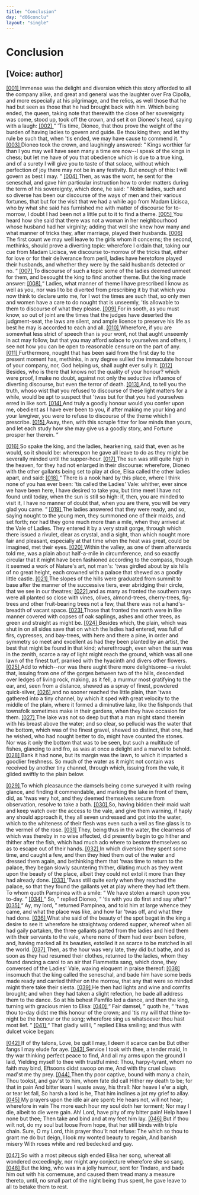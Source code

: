 ```yaml
---
title: "Conclusion"
day: "d06conclu"
layout: "single"
---
```

<div id="d06conclu" type="conclusion" who="author">
 <h1>
  Conclusion
 </h1>
 <p>
  <h2>
   [Voice: author]
  </h2>
 </p>
 <p>
  <a href="{{ site.baseurl }}itDecameron/d06conclu#p06970001" id="p06970001">
   [001]
  </a>
  Immense was the delight and
diversion which this story afforded
 to all the company alike, and great
and general was the laughter over
 Fra Cipolla, and more especially at his
pilgrimage, and the relics, as
 well those that he had but seen as those
that he had brought back
 with him. Which being ended, the queen, taking
note that therewith
 the close of her sovereignty was come, stood up, took
off the
 crown, and set it on Dioneo's head, saying with a laugh:
  <a href="{{ site.baseurl }}itDecameron/d06conclu#p06970002" id="p06970002">
   [002]
  </a>
  <q direct="unspecified">
   'Tis
time, Dioneo, that thou prove the weight of the burden of having
 ladies to
govern and guide. Be thou king then; and let thy rule
 be such that, when
'tis ended, we may have cause to commend it.
  </q>
  <a href="{{ site.baseurl }}itDecameron/d06conclu#p06970003" id="p06970003">
   [003]
  </a>
  Dioneo took the crown,
and laughingly answered:
  <q direct="unspecified">
   Kings worthier
 far than I you may well have
seen many a time ere now--I speak
 of the kings in chess; but let me have
of you that obedience which
 is due to a true king, and of a surety I will
give you to taste of that
 solace, without which perfection of joy there
may not be in any
 festivity. But enough of this: I will govern as best I
may.
  </q>
  <a href="{{ site.baseurl }}itDecameron/d06conclu#p06970004" id="p06970004">
   [004]
  </a>
  Then,
 as was the wont, he sent for the seneschal, and gave him
particular
 instruction how to order matters during the term of his
sovereignty,
 which done, he said:
  <q direct="unspecified">
   Noble ladies, such and so diverse has
been
 our discourse of the ways of men and their various fortunes, that
but for the visit that we had a while ago from Madam Licisca, who
 by what
she said has furnished me with matter of discourse for
 to-morrow, I doubt
I had been not a little put to it to find a theme.
   <a href="{{ site.baseurl }}itDecameron/d06conclu#p06970005" id="p06970005">
    [005]
   </a>
   You heard how she said
that there was not a woman in her neighbourhood
 whose husband had her
virginity; adding that well she knew
   how many and what manner
of tricks they, after marriage, played
 their husbands.
   <a href="{{ site.baseurl }}itDecameron/d06conclu#p06970006" id="p06970006">
    [006]
   </a>
   The first count we
may well leave to the girls
 whom it concerns; the second, methinks, should
prove a diverting
 topic: wherefore I ordain that, taking our cue from
Madam Licisca,
 we discourse to-morrow of the tricks that, either for love
or for their
 deliverance from peril, ladies have heretofore played their
husbands,
 and whether they were by the said husbands detected or no.
  </q>
  <a href="{{ site.baseurl }}itDecameron/d06conclu#p06970007" id="p06970007">
   [007]
  </a>
  To
 discourse of such a topic some of the ladies deemed unmeet for them,
and besought the king to find another theme. But the king made
 answer:
  <a href="{{ site.baseurl }}itDecameron/d06conclu#p06970008" id="p06970008">
   [008]
  </a>
  <q direct="unspecified">
   Ladies, what manner of theme I have prescribed I know
 as well as you,
nor was I to be diverted from prescribing it by that
 which you now think
to declare unto me, for I wot the times are
 such that, so only men and
women have a care to do nought that is
 unseemly, 'tis allowable to them to
discourse of what they please.
   <a href="{{ site.baseurl }}itDecameron/d06conclu#p06970009" id="p06970009">
    [009]
   </a>
   For in sooth, as you must know, so out of
joint are the times that
 the judges have deserted the judgment-seat, the
laws are silent, and
 ample licence to preserve his life as best he may is
accorded to each
 and all.
   <a href="{{ site.baseurl }}itDecameron/d06conclu#p06970010" id="p06970010">
    [010]
   </a>
   Wherefore, if you are somewhat less strict of
speech than is
 your wont, not that aught unseemly in act may follow, but
that you
 may afford solace to yourselves and others, I see not how you can
be
 open to reasonable censure on the part of any.
   <a href="{{ site.baseurl }}itDecameron/d06conclu#p06970011" id="p06970011">
    [011]
   </a>
   Furthermore, nought
that has been said from the first day to the present moment has,
 methinks,
in any degree sullied the immaculate honour of your
 company, nor, God
helping us, shall aught ever sully it.
   <a href="{{ site.baseurl }}itDecameron/d06conclu#p06970012" id="p06970012">
    [012]
   </a>
   Besides,
 who is there that knows
not the quality of your honour? which
 were proof, I make no doubt, against
not only the seductive influence
 of diverting discourse, but even the
terror of death.
   <a href="{{ site.baseurl }}itDecameron/d06conclu#p06970013" id="p06970013">
    [013]
   </a>
   And,
 to tell you the truth, whoso wist that you refused
to discourse of
 these light matters for a while, would be apt to suspect
that 'twas
 but for that you had yourselves erred in like sort.
   <a href="{{ site.baseurl }}itDecameron/d06conclu#p06970014" id="p06970014">
    [014]
   </a>
   And truly
a
 goodly honour would you confer upon me, obedient as I have ever
 been to
you, if after making me your king and your lawgiver, you
 were to refuse to
discourse of the theme which I prescribe.
   <a href="{{ site.baseurl }}itDecameron/d06conclu#p06970015" id="p06970015">
    [015]
   </a>
   Away,
 then, with this scruple
fitter for low minds than yours, and let each
 study how she may give us a
goodly story, and Fortune prosper her
 therein.
  </q>
 </p>
 <p>
  <a href="{{ site.baseurl }}itDecameron/d06conclu#p06970016" id="p06970016">
   [016]
  </a>
  So spake the
king, and the ladies, hearkening, said that, even as
 he would, so it
should be: whereupon he gave all leave to do as they
  might be
severally minded until the supper-hour.
  <a href="{{ site.baseurl }}itDecameron/d06conclu#p06970017" id="p06970017">
   [017]
  </a>
  The sun was still
 quite high in
the heaven, for they had not enlarged in their discourse:
 wherefore,
Dioneo with the other gallants being set to play
 at dice, Elisa called the
other ladies apart, and said:
  <a href="{{ site.baseurl }}itDecameron/d06conclu#p06970018" id="p06970018">
   [018]
  </a>
  <q direct="unspecified">
   There is a
 nook hard by this place, where
I think none of you has ever been:
 'tis called the Ladies' Vale: whither,
ever since we have been here,
 I have desired to take you, but time meet I
have not found until today,
 when the sun is still so high: if, then, you
are minded to visit
 it, I have no manner of doubt that, when you are
there, you will be
 very glad you came.
  </q>
  <a href="{{ site.baseurl }}itDecameron/d06conclu#p06970019" id="p06970019">
   [019]
  </a>
  The ladies answered that they
were ready,
 and so, saying nought to the young men, they summoned one of
their maids, and set forth; nor had they gone much more than a
 mile, when
they arrived at the Vale of Ladies. They entered it by
 a very strait
gorge, through which there issued a rivulet, clear as
 crystal, and a
sight, than which nought more fair and pleasant,
 especially at that time
when the heat was great, could be imagined,
 met their eyes.
  <a href="{{ site.baseurl }}itDecameron/d06conclu#p06970020" id="p06970020">
   [020]
  </a>
  Within the
valley, as one of them afterwards told
 me, was a plain about half-a-mile
in circumference, and so exactly
 circular that it might have been
fashioned according to the compass,
 though it seemed a work of Nature's
art, not man's: 'twas girdled
 about by six hills of no great height, each
crowned with a palace
 that shewed as a goodly little castle.
  <a href="{{ site.baseurl }}itDecameron/d06conclu#p06970021" id="p06970021">
   [021]
  </a>
  The slopes of
the hills were
 graduated from summit to base after the manner of the
successive
 tiers, ever abridging their circle, that we see in our
theatres;
  <a href="{{ site.baseurl }}itDecameron/d06conclu#p06970022" id="p06970022">
   [022]
  </a>
  and as
 many as fronted the southern rays were all planted so
close with
 vines, olives, almond-trees, cherry-trees, fig-trees and other
fruit-bearing
 trees not a few, that there was not a hand's-breadth of
vacant space.
  <a href="{{ site.baseurl }}itDecameron/d06conclu#p06970023" id="p06970023">
   [023]
  </a>
  Those that fronted the north were in like manner
 covered
with copses of oak saplings, ashes and other trees, as green
 and straight
as might be.
  <a href="{{ site.baseurl }}itDecameron/d06conclu#p06970024" id="p06970024">
   [024]
  </a>
  Besides which, the plain, which was shut
 in on all sides save
that on which the ladies had entered, was full of
 firs, cypresses, and
bay-trees, with here and there a pine, in order
 and symmetry so meet and
excellent as had they been planted by an
 artist, the best that might be
found in that kind; wherethrough,
 even when the sun was in the zenith,
scarce a ray of light might
 reach the ground, which was all one lawn of
the finest turf, pranked
 with the hyacinth and divers other flowers.
  <a href="{{ site.baseurl }}itDecameron/d06conclu#p06970025" id="p06970025">
   [025]
  </a>
  Add
to which--nor was
 there aught there more delightsome--a rivulet that,
issuing from one
  of the gorges between two of the hills,
descended over ledges of
 living rock, making, as it fell, a murmur most
gratifying to the ear,
 and, seen from a distance, shewed as a spray of
finest, powdered
 quick-silver,
  <a href="{{ site.baseurl }}itDecameron/d06conclu#p06970026" id="p06970026">
   [026]
  </a>
  and no sooner reached the little plain,
than 'twas
 gathered into a tiny channel, by which it sped with great
velocity
 to the middle of the plain, where it formed a diminutive lake,
like
 the fishponds that townsfolk sometimes make in their gardens, when
they have occasion for them.
  <a href="{{ site.baseurl }}itDecameron/d06conclu#p06970027" id="p06970027">
   [027]
  </a>
  The lake was not so deep but that a
 man might
stand therein with his breast above the water; and so
 clear, so pellucid
was the water that the bottom, which was of
 the finest gravel, shewed so
distinct, that one, had he wished, who
 had nought better to do, might have
counted the stones. Nor was it
 only the bottom that was to be seen, but
such a multitude of fishes,
 glancing to and fro, as was at once a delight
and a marvel to behold.
  <a href="{{ site.baseurl }}itDecameron/d06conclu#p06970028" id="p06970028">
   [028]
  </a>
  Bank it had none, but its margin was the lawn, to
which it imparted
 a goodlier freshness. So much of the water as it might
not contain
 was received by another tiny channel, through which, issuing
from
 the vale, it glided swiftly to the plain below.
 </p>
 <p>
  <a href="{{ site.baseurl }}itDecameron/d06conclu#p06970029" id="p06970029">
   [029]
  </a>
  To which
pleasaunce the damsels being come surveyed it with
 roving glance, and
finding it commendable, and marking the lake
 in front of them, did, as
'twas very hot, and they deemed themselves
 secure from observation,
resolve to take a bath.
  <a href="{{ site.baseurl }}itDecameron/d06conclu#p06970030" id="p06970030">
   [030]
  </a>
  So, having bidden
 their maid wait and keep watch
over the access to the vale, and give
 them warning, if haply any should
approach it, they all seven undressed
 and got into the water, which to the
whiteness of their flesh
 was even such a veil as fine glass is to the
vermeil of the rose.
  <a href="{{ site.baseurl }}itDecameron/d06conclu#p06970031" id="p06970031">
   [031]
  </a>
  They,
 being thus in the water, the clearness of which
was thereby in no
 wise affected, did presently begin to go hither and
thither after the
 fish, which had much ado where to bestow themselves so
as to
 escape out of their hands.
  <a href="{{ site.baseurl }}itDecameron/d06conclu#p06970032" id="p06970032">
   [032]
  </a>
  In which diversion they spent some time,
and caught a few, and then they hied them out of the water and
 dressed
them again, and bethinking them that 'twas time to return
 to the palace,
they began slowly sauntering thither, dilating much as
 they went upon the
beauty of the place, albeit they could not extol
 it more than they had
already done.
  <a href="{{ site.baseurl }}itDecameron/d06conclu#p06970033" id="p06970033">
   [033]
  </a>
  'Twas still quite early when
 they reached the palace, so
that they found the gallants yet at play
 where they had left them. To whom
quoth Pampinea with a
 smile:
  <q direct="unspecified">
   We have stolen a march upon you
to-day.
  </q>
  <a href="{{ site.baseurl }}itDecameron/d06conclu#p06970034" id="p06970034">
   [034]
  </a>
  <q direct="unspecified">
   So,
  </q>
  replied Dioneo,
  <q direct="unspecified">
   'tis with you do
first and say after?
  </q>
  <a href="{{ site.baseurl }}itDecameron/d06conclu#p06970035" id="p06970035">
   [035]
  </a>
  <q direct="unspecified">
   Ay, my
 lord,
  </q>
  returned Pampinea, and told
him at large whence they came,
 and what the place was like, and how far
'twas off, and what they
 had done.
  <a href="{{ site.baseurl }}itDecameron/d06conclu#p06970036" id="p06970036">
   [036]
  </a>
  What she said of the beauty of the spot
begat in the king
 a desire to see it: wherefore he straightway ordered
supper, whereof
 when all had gaily partaken, the three gallants parted
from the ladies
 and hied them with their servants to the vale, where none
of them
 had ever been before, and, having marked all its beauties,
extolled it
 as scarce to be matched in all the world.
  <a href="{{ site.baseurl }}itDecameron/d06conclu#p06970037" id="p06970037">
   [037]
  </a>
  Then, as the hour
was
 very late, they did but bathe, and as soon as they had resumed their
clothes, returned to the ladies, whom they found dancing a carol to
 an air
that Fiammetta sang, which done, they conversed of the
 Ladies' Vale,
waxing eloquent in praise thereof:
  <a href="{{ site.baseurl }}itDecameron/d06conclu#p06970038" id="p06970038">
   [038]
  </a>
  insomuch that the
 king called the
seneschal, and bade him have some beds made ready
 and carried thither on
the morrow, that any that were so minded
 might there take their siesta.
  <a href="{{ site.baseurl }}itDecameron/d06conclu#p06970039" id="p06970039">
   [039]
  </a>
  He
then had lights and wine and
 comfits brought; and when they had taken a
slight refection, he
 bade all address them to the dance. So at his behest
Pamfilo led a
 dance, and then the king, turning with gracious mien to
Elisa:
  <a href="{{ site.baseurl }}itDecameron/d06conclu#p06970040" id="p06970040">
   [040]
  </a>
  <q direct="unspecified">
   Fair damsel,
  </q>
  quoth he,
  <q direct="unspecified">
   'twas thou to-day didst me this
honour
 of the crown; and 'tis my will that thine to-night be the honour
or
 the song; wherefore sing us whatsoever thou hast most lief.
  </q>
  <a href="{{ site.baseurl }}itDecameron/d06conclu#p06970041" id="p06970041">
   [041]
  </a>
  <q direct="unspecified">
   That gladly will I,
  </q>
  replied Elisa smiling; and thus with dulcet
voice began:
 </p>
 <div3 type="song" who="elissa">
  <lg>
   <a href="{{ site.baseurl }}itDecameron/d06conclu#p06970042" id="p06970042">
    [042]
   </a>
   <l>
    If of thy talons,
Love, be quit I may,
   </l>
   <l>
    I deem it scarce can be
   </l>
   <l>
    But other fangs
I may elude for aye.
   </l>
  </lg>
  <lg>
   <a href="{{ site.baseurl }}itDecameron/d06conclu#p06970043" id="p06970043">
    [043]
   </a>
   <l>
    Service I took with thee, a tender
maid,
   </l>
   <l>
    In thy war thinking perfect peace to find,
   </l>
   <l>
    And all my
arms upon the ground I laid,
   </l>
   <l>
    Yielding myself to thee with trustful
mind:
   </l>
   <l>
    Thou, harpy-tyrant, whom no faith may bind,
   </l>
   <l>
    Eftsoons
didst swoop on me,
   </l>
   <l>
    And with thy cruel claws mad'st me thy
prey.
   </l>
  </lg>
  <lg>
   <a href="{{ site.baseurl }}itDecameron/d06conclu#p06970044" id="p06970044">
    [044]
   </a>
   <l>
    Then thy poor captive, bound with many a
chain,
   </l>
   <l>
    Thou tookst, and gav'st to him, whom fate did
call
   </l>
   <l>
    Hither my death to be; for that in pain
   </l>
   <l>
    And
bitter tears I waste away, his thrall:
   </l>
   <l>
    Nor heave I e'er a sigh, or
tear let fall,
   </l>
   <l>
    So harsh a lord is he,
   </l>
   <l>
    That him inclines a jot
my grief to allay.
   </l>
  </lg>
  <lg>
   <a href="{{ site.baseurl }}itDecameron/d06conclu#p06970045" id="p06970045">
    [045]
   </a>
   <l>
    My prayers upon the idle air are
spent:
   </l>
   <l>
    He hears not, will not hear; wherefore in vain
   </l>
   <l>
    The
more each hour my soul doth her torment;
   </l>
   <l>
    Nor may I die, albeit to
die were gain.
   </l>
   <l>
    Ah! Lord, have pity of my bitter pain!
   </l>
   <l>
    Help
have I none but thee;
   </l>
   <l>
    Then take and bind and at my feet him
lay.
   </l>
  </lg>
  <lg>
   <a href="{{ site.baseurl }}itDecameron/d06conclu#p06970046" id="p06970046">
    [046]
   </a>
   <l>
    But if thou wilt not, do my soul but loose
   </l>
   <l>
    From
hope, that her still binds with triple chain.
   </l>
   <l>
    Sure, O my Lord, this
prayer thou'lt not refuse:
   </l>
   <l>
    The which so thou to grant me do but
deign,
   </l>
   <l>
    I look my wonted beauty to regain,
   </l>
   <l>
    And banish
misery
   </l>
   <l>
    With roses white and red bedecked and
gay.
   </l>
  </lg>
 </div3>
 <p>
  <a href="{{ site.baseurl }}itDecameron/d06conclu#p06970047" id="p06970047">
   [047]
  </a>
  So with a most piteous sigh ended Elisa her song,
whereat all
 wondered exceedingly, nor might any conjecture wherefore she
so
 sang.
  <a href="{{ site.baseurl }}itDecameron/d06conclu#p06970048" id="p06970048">
   [048]
  </a>
  But the king, who was in a jolly humour, sent for Tindaro,
 and
bade him out with his cornemuse, and caused them tread many a
 measure
thereto, until, no small part of the night being thus spent,
 he gave leave
to all to betake them to rest.
 </p>
</div>